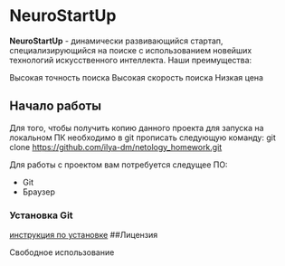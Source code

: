 # NeuroStartUp
**NeuroStartUp** - динамически развивающийся стартап, специализирующийся на поиске с использованием новейших технологий искусственного интеллекта. 
Наши преимущества:

Высокая точность поиска
Высокая скорость поиска
Низкая цена 

## Начало работы
Для того, чтобы получить копию данного проекта для запуска на локальном ПК необходимо в git прописать следующую команду:
git clone https://github.com/ilya-dm/netology_homework.git

Для работы с проектом вам потребуется следущее ПО:
* Git
* Браузер
### Установка Git
[инструкция по установке](https://github.com/netology-code/guides/blob/master/git/REAMDE.md)
##Лицензия

Свободное использование